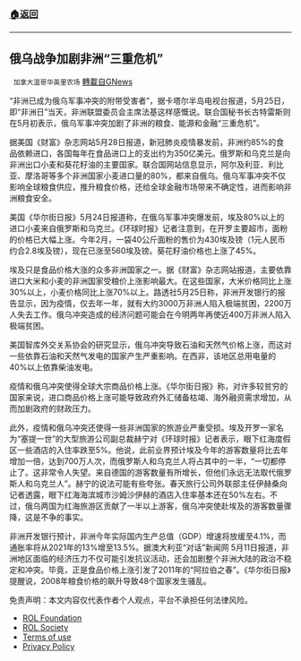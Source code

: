 ###  [:house:返回](README.md)
---


## 俄乌战争加剧非洲“三重危机”
` 加拿大温哥华英里农场` [轉載自GNews](https://gnews.org/zh-hans/2634145/)

“非洲已成为俄乌军事冲突的附带受害者”，据卡塔尔半岛电视台报道，5月25日，即“非洲日”当天，非洲联盟委员会主席法基这样感慨说。联合国秘书长古特雷斯则在5月初表示，俄乌军事冲突加剧了非洲的粮食、能源和金融“三重危机”。
 
据美国《财富》杂志网站5月28日报道，新冠肺炎疫情暴发前，非洲约85%的食品依赖进口，各国每年在食品进口上的支出约为350亿美元。俄罗斯和乌克兰是向非洲出口小麦和葵花籽油的主要国家。联合国网站信息显示，阿尔及利亚、利比亚、摩洛哥等多个非洲国家小麦进口量的80%，都来自俄乌。俄乌军事冲突不仅影响全球粮食供应，推升粮食价格，还给全球金融市场带来不确定性，进而影响非洲粮食安全。
 
美国《华尔街日报》5月24日报道称，在俄乌军事冲突爆发前，埃及80%以上的进口小麦来自俄罗斯和乌克兰。《环球时报》记者注意到，在开罗主要超市，面粉的价格已大幅上涨。今年2月，一袋40公斤面粉的售价为430埃及镑（1元人民币约合2.8埃及镑），现在已涨至560埃及镑。葵花籽油价格也上涨了45%。
 
埃及只是食品价格大涨的众多非洲国家之一。据《财富》杂志网站报道，主要依靠进口大米和小麦的非洲国家受粮价上涨影响最大。在这些国家，大米价格同比上涨30%以上，小麦价格同比上涨70%以上。路透社5月25日称，非洲开发银行的报告显示，因为疫情，仅去年一年，就有大约3000万非洲人陷入极端贫困，2200万人失去工作。俄乌冲突造成的经济问题可能会在今明两年再使近400万非洲人陷入极端贫困。
 
美国智库外交关系协会的研究显示，俄乌冲突导致石油和天然气价格上涨，而这对一些依靠石油和天然气发电的国家产生严重影响。在西非，该地区总用电量的40%以上依靠柴油发电。
 
疫情和俄乌冲突使得全球大宗商品价格上涨。《华尔街日报》称，对许多较贫穷的国家来说，进口商品价格上涨可能导致政府外汇储备枯竭、海外融资需求增加，从而加剧政府的财政压力。
 
此外，疫情和俄乌冲突还使得一些非洲国家的旅游业严重受损。埃及开罗一家名为“塞提一世”的大型旅游公司副总裁赫宁对《环球时报》记者表示，眼下红海度假区一些酒店的入住率跌至5%。他说，此前业界预计埃及今年的游客数量将比去年增加一倍，达到700万人次，而俄罗斯人和乌克兰人将占其中的一半，“一切都停止了。这非常令人失望。来自德国的游客数量有所增长，但他们永远无法取代俄罗斯人和乌克兰人”。赫宁的说法可能有些夸张。春天旅行公司外联部主任伊赫桑向记者透露，眼下红海海滨城市沙姆沙伊赫的酒店入住率基本还在50%左右。不过，俄乌两国为红海旅游区贡献了一半以上游客，俄乌冲突使赴埃及的游客数量骤降，这是不争的事实。
 
非洲开发银行预计，非洲今年实际国内生产总值（GDP）增速将放缓至4.1%，而通胀率将从2021年的13%增至13.5%。据澳大利亚“对话”新闻网 5月11日报道，非洲地区面临的经济压力不仅可能引发抗议活动，还会加剧整个非洲大陆的政治不稳定和冲突。毕竟，正是食品价格上涨引发了2011年的“阿拉伯之春”。《华尔街日报》提醒说，2008年粮食价格的飙升导致48个国家发生骚乱。

免责声明：本文内容仅代表作者个人观点，平台不承担任何法律风险。
  
- [ROL Foundation](https://rolfoundation.org/)
- [ROL Society](https://rolsociety.org/)
- [Terms of use](https://gnews.org/terms-of-use-3/)
- [Privacy Policy](https://gnews.org/privacy-policy/)
